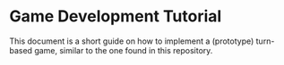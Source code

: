 # Game Development Tutorial

This document is a short guide on how to implement a (prototype) turn-based game, similar to the one found in this repository.
